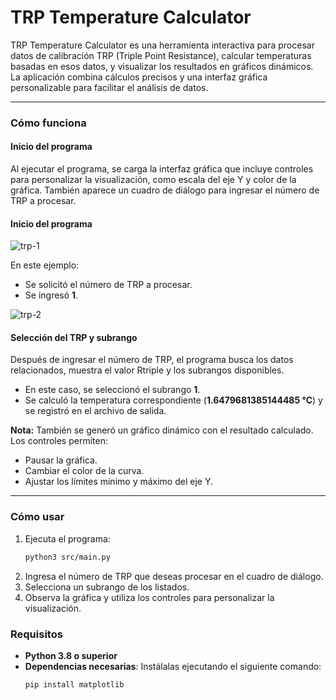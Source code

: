 # **TRP Temperature Calculator**

TRP Temperature Calculator es una herramienta interactiva para procesar datos de calibración TRP (Triple Point Resistance), calcular temperaturas basadas en esos datos, y visualizar los resultados en gráficos dinámicos. La aplicación combina cálculos precisos y una interfaz gráfica personalizable para facilitar el análisis de datos.

---

### **Cómo funciona**

#### **Inicio del programa**
Al ejecutar el programa, se carga la interfaz gráfica que incluye controles para personalizar la visualización, como escala del eje Y y color de la gráfica. También aparece un cuadro de diálogo para ingresar el número de TRP a procesar.

#### **Inicio del programa**
![trp-1](https://github.com/user-attachments/assets/a3f79c73-e5c4-4a62-a2b7-b36f43417f55)

En este ejemplo:
- Se solicitó el número de TRP a procesar.
- Se ingresó **1**.

![trp-2](https://github.com/user-attachments/assets/9115f364-4abc-43c9-b73f-4ba7b3e90aea)

#### **Selección del TRP y subrango**
Después de ingresar el número de TRP, el programa busca los datos relacionados, muestra el valor Rtriple y los subrangos disponibles.

- En este caso, se seleccionó el subrango **1**.
- Se calculó la temperatura correspondiente (**1.6479681385144485 °C**) y se registró en el archivo de salida.

**Nota:** También se generó un gráfico dinámico con el resultado calculado. Los controles permiten:
- Pausar la gráfica.
- Cambiar el color de la curva.
- Ajustar los límites mínimo y máximo del eje Y.

---

### **Cómo usar**
1. Ejecuta el programa:
   ```bash
   python3 src/main.py   
2. Ingresa el número de TRP que deseas procesar en el cuadro de diálogo.
3. Selecciona un subrango de los listados.
4. Observa la gráfica y utiliza los controles para personalizar la visualización.

### **Requisitos**
- **Python 3.8 o superior**
- **Dependencias necesarias**:
  Instálalas ejecutando el siguiente comando:
  ```bash
  pip install matplotlib
